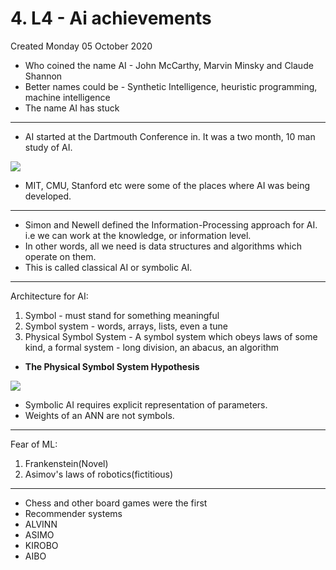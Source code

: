 # 4. L4 - Ai achievements
Created Monday 05 October 2020


* Who coined the name AI - John McCarthy, Marvin Minsky and Claude Shannon
* Better names could be - Synthetic Intelligence, heuristic programming, machine intelligence
* The name AI has stuck


*****


* AI started at the Dartmouth Conference in. It was a two month, 10 man study of AI.

![](./4._L4_-_Ai_achievements/pasted_image.png)

* MIT, CMU, Stanford etc were some of the places where AI was being developed.


*****


* Simon and Newell defined the Information-Processing approach for AI. i.e we can work at the knowledge, or information level.
* In other words, all we need is data structures and algorithms which operate on them.
* This is called classical AI or symbolic AI.


*****

Architecture for AI:

1. Symbol - must stand for something meaningful
2. Symbol system - words, arrays, lists, even a tune
3. Physical Symbol System - A symbol system which obeys laws of some kind, a formal system - long division, an abacus, an algorithm


* **The Physical Symbol System Hypothesis** 

![](./4._L4_-_Ai_achievements/pasted_image001.png)

* Symbolic AI requires explicit representation of parameters.
* Weights of an ANN are not symbols.


*****

Fear of ML:

1. Frankenstein(Novel)
2. Asimov's laws of robotics(fictitious)


*****


* Chess and other board games were the first
* Recommender systems
* ALVINN
* ASIMO
* KIROBO
* AIBO


